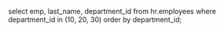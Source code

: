 select emp, last_name, department_id
from hr.employees
where department_id in (10, 20, 30)
order by department_id;
